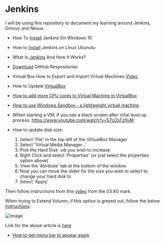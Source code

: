 # Jenkins

I will be using this repository to document my learning around Jenkins, Groovy and Nexus. 

* How To [Install](https://www.youtube.com/watch?v=1_Zs0gQq1Yc) Jenkins On Windows 10

* How to [Install](https://learning.edx.org/course/course-v1:LinuxFoundationX+LFS167x+3T2021/block-v1:LinuxFoundationX+LFS167x+3T2021+type@sequential+block@5beae427f69b41678df7ff44c58fd682/block-v1:LinuxFoundationX+LFS167x+3T2021+type@vertical+block@6f277b873ec94a26aca2a60bcc129511) Jenkins on LInux Ubunutu

* What Is [Jenkins](https://www.youtube.com/watch?v=LFDrDnKPOTg) And How It Works? 

* [Download](https://download-directory.github.io/?url=https%3A%2F%2Fgithub.com%2Fin28minutes%2Fdevops-master-class%2Ftree%2Fmaster%2Fjenkins%2Fcurrency-exchange-microservice) GitHub Respositories

* Virtual Box How to Export and Import Virtual Machines [Video](https://youtu.be/tpBYQcHQLwc) 

* How to Update [VirtualBox](https://youtu.be/WIRXoRVqHHo)

* [How to add more CPU cores to Virtual Machine in VirtualBox](https://www.youtube.com/watch?v=42769_AGbx8)

* [How to use Windows Sandbox - a lightweight virtual machine](https://www.youtube.com/watch?v=UywHb0rOHVI) 

* WHen starting a VM, if you see a black screen after inital boot up process: https://www.youtube.com/watch?v=57U2sTzlfuM

* How to update disk size:

  1. Select 'File' in the top left of the VirtualBox Manager
  2. Select 'Virtual Media Manager...'
  3. Pick the Hard Disk .vdi you wish to increase
  4. Right Click and select 'Properties' (or just select the properties option above)
  5. View the 'Attribute' tab at the bottom of the window
  6. Now you can move the slider for the size you wish to select to change your hard disk to
  7. Select 'Apply' 

Then follow instructions from this [video](https://www.youtube.com/watch?v=7Aqx-VHv2_k) from the 03:40 mark.

When trying to Extend Volumn, if this option is greyed out, follow the below [instructions](https://helpdeskgeek.com/windows-11/extend-volume-option-grayed-out-in-windows-try-these-5-fixes/):

![image](https://user-images.githubusercontent.com/107522496/233228783-933eb06b-a940-44fc-9ad4-61a8b6a65d7d.png)

Link for the above article is [here](https://helpdeskgeek.com/windows-11/extend-volume-option-grayed-out-in-windows-try-these-5-fixes/)

* [How to get menu bar to appear again](https://superuser.com/questions/1176587/i-hid-the-menu-bar-in-virtualbox-how-to-show-it-again)
